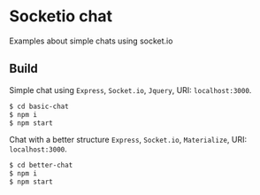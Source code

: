 # Socketio chat
Examples about simple chats using socket.io

## Build

Simple chat using `Express`, `Socket.io`, `Jquery`, URI: `localhost:3000`.

```bash
$ cd basic-chat
$ npm i
$ npm start
```


Chat with a better structure `Express`, `Socket.io`, `Materialize`, URI: `localhost:3000`.


```bash
$ cd better-chat
$ npm i
$ npm start
```